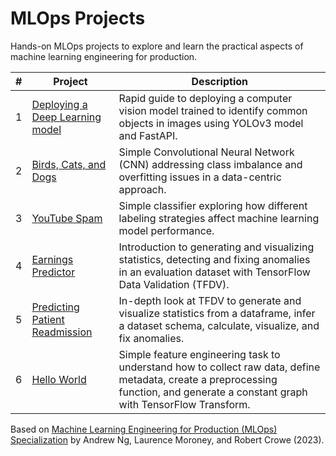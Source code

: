 # MLOps Projects

Hands-on MLOps projects to explore and learn the practical aspects of machine learning engineering for production.

| #   | Project                                                               | Description                                                                                                                                                                       |
| --- | --------------------------------------------------------------------- | --------------------------------------------------------------------------------------------------------------------------------------------------------------------------------- |
| 1   | [Deploying a Deep Learning model](01-deploying-a-deep-learning-model) | Rapid guide to deploying a computer vision model trained to identify common objects in images using YOLOv3 model and FastAPI.                                                     |
| 2   | [Birds, Cats, and Dogs](02-data-centric-approach)                     | Simple Convolutional Neural Network (CNN) addressing class imbalance and overfitting issues in a data-centric approach.                                                           |
| 3   | [YouTube Spam](03-data-labeling)                                      | Simple classifier exploring how different labeling strategies affect machine learning model performance.                                                                          |
| 4   | [Earnings Predictor](04-tensorflow-data-validation)                   | Introduction to generating and visualizing statistics, detecting and fixing anomalies in an evaluation dataset with TensorFlow Data Validation (TFDV).                            |
| 5   | [Predicting Patient Readmission](05-data-validation)                  | In-depth look at TFDV to generate and visualize statistics from a dataframe, infer a dataset schema, calculate, visualize, and fix anomalies.                                     |
| 6   | [Hello World](06-simple-feature-engineering)                          | Simple feature engineering task to understand how to collect raw data, define metadata, create a preprocessing function, and generate a constant graph with TensorFlow Transform. |

Based on [Machine Learning Engineering for Production (MLOps) Specialization](https://www.deeplearning.ai/courses/machine-learning-engineering-for-production-mlops/) by Andrew Ng, Laurence Moroney, and Robert Crowe (2023).

